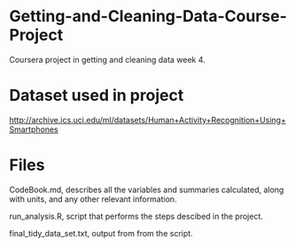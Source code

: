 # Getting-and-Cleaning-Data-Course-Project
Coursera project in getting and cleaning data week 4.

# Dataset used in project
http://archive.ics.uci.edu/ml/datasets/Human+Activity+Recognition+Using+Smartphones 

# Files
CodeBook.md, describes all the variables and summaries calculated, along with units, and any other relevant information.

run_analysis.R, script that performs the steps descibed in the project.

final_tidy_data_set.txt, output from from the script.
